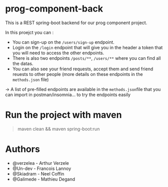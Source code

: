 # prog-component-back

This is a REST spring-boot backend for our prog component project. 

In this proejct you can :
* You can sign-up on the `/users/sign-up` endpoint.
* Login on the `/login` endpoint that will give you in the header a token that you will need to access the other endpoints.
* There is also two endpoints `/posts/**`, `/users/**` where you can find all the datas.
* You can also see your friend requests, accept them and send friend reuests to other people (more details on these endpoints in the  `methods.json` file)

-> A list of pre-filled endpoints are available in the `methods.json`file that you can import in postman/insomnia... to try the endpoints easily

# Run the project with maven 

> maven clean && maven spring-boot:run

# Authors

* @verzelea - Arthur Verzele
* @Un-dev - Francois Lannoy
* @Skiadram - Neel Coffin
* @Galimede - Mathieu Degand
